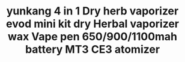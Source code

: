 ---
templateKey: product-page-template
featuredImage: >-
  /img/32845363479_0yunkang-4-in-1-Dry-herb-vaporizer-evod-mini-kit-dry-Herbal-vaporizer-wax-Vape-pen.jpg
price: 17.852499999999996
id: '32845363479'
title: >-
  yunkang 4 in 1 Dry herb vaporizer evod mini kit dry Herbal vaporizer wax Vape
  pen 650/900/1100mah battery MT3 CE3 atomizer
images:
  - >-
    /img/32845363479_0yunkang-4-in-1-Dry-herb-vaporizer-evod-mini-kit-dry-Herbal-vaporizer-wax-Vape-pen.jpg
  - >-
    /img/32845363479_1yunkang-4-in-1-Dry-herb-vaporizer-evod-mini-kit-dry-Herbal-vaporizer-wax-Vape-pen.jpg
  - >-
    /img/32845363479_2yunkang-4-in-1-Dry-herb-vaporizer-evod-mini-kit-dry-Herbal-vaporizer-wax-Vape-pen.jpg
  - >-
    /img/32845363479_3yunkang-4-in-1-Dry-herb-vaporizer-evod-mini-kit-dry-Herbal-vaporizer-wax-Vape-pen.jpg
  - >-
    /img/32845363479_4yunkang-4-in-1-Dry-herb-vaporizer-evod-mini-kit-dry-Herbal-vaporizer-wax-Vape-pen.jpg
  - >-
    /img/32845363479_5yunkang-4-in-1-Dry-herb-vaporizer-evod-mini-kit-dry-Herbal-vaporizer-wax-Vape-pen.jpg
options:
  - title: Color
    options:
      - optionId: '14:29'
        text: White
      - optionId: '14:193'
        text: Black
      - optionId: '14:175'
        text: Green
      - optionId: '14:10'
        text: Red
      - optionId: '14:173'
        text: Blue
      - optionId: '14:1052'
        text: Pink
      - optionId: '14:496'
        text: Purple
      - optionId: '14:350853'
        text: Silver
  - title: Battery Capacity
    options:
      - optionId: '1328:200660823'
        text: 650mah
      - optionId: '1328:200660824'
        text: 900mah
      - optionId: '1328:200660825'
        text: 1100mah
variants:
  - skuAttr: '14:193;1328:200660823#650mah'
    pricing: '14.59'
    discount: '10.50'
    combinedAttributes:
      - '14:193'
      - '1328:200660823'
  - skuAttr: '14:29;1328:200660823#650mah'
    pricing: '14.59'
    discount: '10.50'
    combinedAttributes:
      - '14:29'
      - '1328:200660823'
  - skuAttr: '14:10;1328:200660823#650mah'
    pricing: '13.00'
    discount: '9.36'
    combinedAttributes:
      - '14:10'
      - '1328:200660823'
  - skuAttr: '14:173;1328:200660823#650mah'
    pricing: '14.59'
    discount: '10.50'
    combinedAttributes:
      - '14:173'
      - '1328:200660823'
  - skuAttr: '14:350853;1328:200660823#650mah'
    pricing: '14.59'
    discount: '10.50'
    combinedAttributes:
      - '14:350853'
      - '1328:200660823'
  - skuAttr: '14:496;1328:200660823#650mah'
    pricing: '14.59'
    discount: '10.50'
    combinedAttributes:
      - '14:496'
      - '1328:200660823'
  - skuAttr: '14:175;1328:200660823#650mah'
    pricing: '14.59'
    discount: '10.50'
    combinedAttributes:
      - '14:175'
      - '1328:200660823'
  - skuAttr: '14:1052;1328:200660823#650mah'
    pricing: '14.59'
    discount: '10.50'
    combinedAttributes:
      - '14:1052'
      - '1328:200660823'
  - skuAttr: '14:193;1328:200660824#900mah'
    pricing: '14.97'
    discount: '10.78'
    combinedAttributes:
      - '14:193'
      - '1328:200660824'
  - skuAttr: '14:29;1328:200660824#900mah'
    pricing: '14.97'
    discount: '10.78'
    combinedAttributes:
      - '14:29'
      - '1328:200660824'
  - skuAttr: '14:10;1328:200660824#900mah'
    pricing: '14.97'
    discount: '10.78'
    combinedAttributes:
      - '14:10'
      - '1328:200660824'
  - skuAttr: '14:173;1328:200660824#900mah'
    pricing: '14.97'
    discount: '10.78'
    combinedAttributes:
      - '14:173'
      - '1328:200660824'
  - skuAttr: '14:350853;1328:200660824#900mah'
    pricing: '14.97'
    discount: '10.78'
    combinedAttributes:
      - '14:350853'
      - '1328:200660824'
  - skuAttr: '14:496;1328:200660824#900mah'
    pricing: '14.97'
    discount: '10.78'
    combinedAttributes:
      - '14:496'
      - '1328:200660824'
  - skuAttr: '14:175;1328:200660824#900mah'
    pricing: '14.97'
    discount: '10.78'
    combinedAttributes:
      - '14:175'
      - '1328:200660824'
  - skuAttr: '14:1052;1328:200660824#900mah'
    pricing: '14.97'
    discount: '10.78'
    combinedAttributes:
      - '14:1052'
      - '1328:200660824'
  - skuAttr: '14:193;1328:200660825#1100mah'
    pricing: '15.27'
    discount: '10.99'
    combinedAttributes:
      - '14:193'
      - '1328:200660825'
  - skuAttr: '14:29;1328:200660825#1100mah'
    pricing: '15.27'
    discount: '10.99'
    combinedAttributes:
      - '14:29'
      - '1328:200660825'
  - skuAttr: '14:10;1328:200660825#1100mah'
    pricing: '15.27'
    discount: '10.99'
    combinedAttributes:
      - '14:10'
      - '1328:200660825'
  - skuAttr: '14:173;1328:200660825#1100mah'
    pricing: '15.27'
    discount: '10.99'
    combinedAttributes:
      - '14:173'
      - '1328:200660825'
  - skuAttr: '14:350853;1328:200660825#1100mah'
    pricing: '15.27'
    discount: '10.99'
    combinedAttributes:
      - '14:350853'
      - '1328:200660825'
  - skuAttr: '14:496;1328:200660825#1100mah'
    pricing: '15.27'
    discount: '10.99'
    combinedAttributes:
      - '14:496'
      - '1328:200660825'
  - skuAttr: '14:175;1328:200660825#1100mah'
    pricing: '15.27'
    discount: '10.99'
    combinedAttributes:
      - '14:175'
      - '1328:200660825'
  - skuAttr: '14:1052;1328:200660825#1100mah'
    pricing: '15.27'
    discount: '10.99'
    combinedAttributes:
      - '14:1052'
      - '1328:200660825'
tags:
  - Compatible Model
  - MT3 atomizer CE3 BUD atomizer
  - Brand Name
  - Yunkang
  - Appearance
  - Cylindrical Shape
  - Nominal Capacity
  - 1100mAh
  - Model Number
  - EVOD 4 IN 1 Herbal Vaporizer Kit
  - Compatible Battery
  - '18650'
  - Built-in Or External Battery
  - Built-in
  - Material
  - Metal
  - USB Charger
  - 'Yes'
  - Type
  - EVOD
  - EVOD Battery
  - '650mah/900mah,1100mah'
  - Battery life
  - Over 300 times
  - Thread
  - 510 thread
  - CE3 atomizer
  - used for cbd oil
  - Glass globe atomizer
  - Used for dry herb
  - Skillet Tank
  - Used for wax
  - MT3 atomizer
  - Used for e liquid
  - sku
  - 0209638
  - Built-in Or External Battery
  - 'Yes'
meta: {}
description: ''
---
